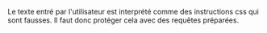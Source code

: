 Le texte entré par l'utilisateur est interprété comme des instructions css
qui sont fausses. Il faut donc protéger cela avec des requêtes préparées. 
